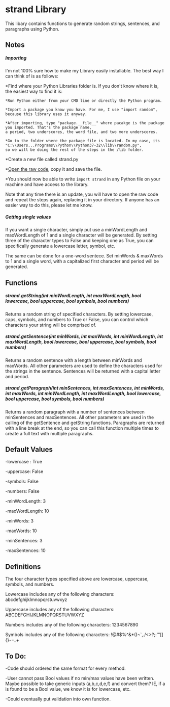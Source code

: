 # strand Library

This libary contains functions to generate random strings, sentences, and paragraphs using Python.

## Notes

##### Importing
I'm not 100% sure how to make my Library easily installable. The best way I can think of is as follows:

*Find where your Python Libraries folder is. If you don't know where it is, the easiest way to find it is:
    
    *Run Python either from your CMD line or directly the Python program.
    
    *Import a package you know you have. For me, I use "import random", because this library uses it anyway.
    
    *After importing, type "package.__file__" where pacakge is the package you imported. That's the package name,
    a period, two underscores, the word file, and two more underscores.
    
    *Go to the folder where the package file is located. In my case, its "C:\\Users...Programs\\Python\\Python37-32\\lib\\random.py",
    so we will be doing the rest of the steps in the /lib folder.

*Create a new file called strand.py

*[Open the raw code](https://raw.githubusercontent.com/cook0318/strand/master/library/strand.py), copy it and save the file.

*You should now be able to write `import strand` in any Python file on your machine and have access to the library.

Note that any time there is an update, you will have to open the raw code and repeat the steps again, replacing it in your directory. If anyone has an easier way to do this, please let me know.

##### Getting single values
If you want a single character, simply put use a minWordLength and maxWordLength of 1 and a single character will be generated. By setting three of the character types to False and keeping one as True, you can specifically generate a lowercase letter, symbol, etc.

The same can be done for a one-word sentece. Set minWords & maxWords to 1 and a single word, with a capitalized first character and period will be generated.

## Functions

##### strand.getString(*int minWordLength, int maxWordLength, bool lowercase, bool uppercase, bool symbols, bool numbers*)

Returns a random string of specified characters. By setting lowercase, caps, symbols, and numbers to True or False,
you can control which characters your string will be comprised of. 

##### strand.getSentence(*int minWords, int maxWords, int minWordLength, int maxWordLength, bool lowercase, bool uppercase, bool symbols, bool numbers*)

Returns a random sentence with a length between minWords and maxWords. All other parameters are used to define the characters used for the strings in the sentence. Sentences will be returned with a capital letter and period.

##### strand.getParagraph(*int minSentences, int maxSentences, int minWords, int maxWords, int minWordLength, int maxWordLength, bool lowercase, bool uppercase, bool symbols, bool numbers*)

Returns a random paragraph with a number of sentences between minSentences and maxSentences. All other parameters are used in the calling of the getSentence and getString functions. Paragraphs are returned with a line break at the end, so you can call this function multiple times to create a full text with multiple paragraphs.

## Default Values
-lowercase : True

-uppercase: False

-symbols: False

-numbers: False

-minWordLength: 3

-maxWordLength: 10

-minWords: 3

-maxWords: 10

-minSentences: 3

-maxSentences: 10

## Definitions
The four character types specified above are lowercase, uppercase, symbols, and numbers.

Lowercase includes any of the following characters: abcdefghijklmnopqrstuvwxyz

Uppercase includes any of the following characters: ABCDEFGHIJKLMNOPQRSTUVWXYZ

Numbers includes any of the following characters: 1234567890

Symbols includes any of the following characters: !@#$%^&*()~`,./<>?;:'"[]{}-=_+


## To Do:
-Code should ordered the same format for every method.

-User cannot pass Bool values if no min/max values have been written. Maybe possible to take generic inputs (a,b,c,d,e,f) and convert them? IE, if a is found to be a Bool value, we know it is for lowercase, etc.

-Could eventually put validation into own function.
